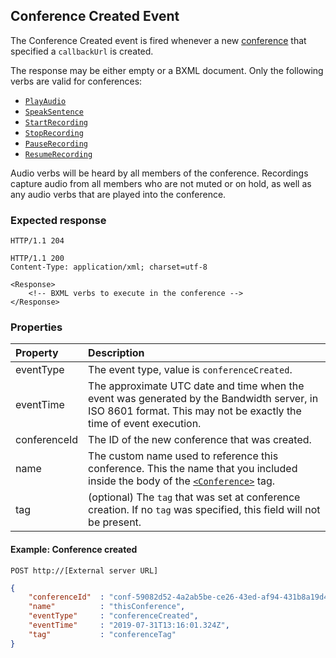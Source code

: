 
## Conference Created Event
The Conference Created event is fired whenever a new [conference](../bxmlVerbs/conference.md) that specified a `callbackUrl` is created.

The response may be either empty or a BXML document. Only the following verbs are valid for conferences:
* [`PlayAudio`](../bxmlVerbs/playAudio.md)
* [`SpeakSentence`](../bxmlVerbs/speakSentence.md)
* [`StartRecording`](../bxmlVerbs/startRecording.md)
* [`StopRecording`](../bxmlVerbs/stopRecording.md)
* [`PauseRecording`](../bxmlVerbs/pauseRecording.md)
* [`ResumeRecording`](../bxmlVerbs/resumeRecording.md)

Audio verbs will be heard by all members of the conference. Recordings capture audio from all members
who are not muted or on hold, as well as any audio verbs that are played into the conference.

### Expected response

```http
HTTP/1.1 204
```

```http
HTTP/1.1 200
Content-Type: application/xml; charset=utf-8

<Response>
    <!-- BXML verbs to execute in the conference -->
</Response>
```

### Properties

| Property         | Description |
|:-----------------|:------------|
| eventType        | The event type, value is `conferenceCreated`. |
| eventTime        | The approximate UTC date and time when the event was generated by the Bandwidth server, in ISO 8601 format. This may not be exactly the time of event execution. |
| conferenceId     | The ID of the new conference that was created. |
| name             | The custom name used to reference this conference. This the name that you included inside the body of the [`<Conference>`](../bxmlVerbs/conference.md) tag. |
| tag              | (optional) The `tag` that was set at conference creation. If no `tag` was specified, this field will not be present. |



#### Example: Conference created 

```
POST http://[External server URL]
```

```json
{
    "conferenceId"  : "conf-59082d52-4a2ab5be-ce26-43ed-af94-431b8a19d4e3",
    "name"          : "thisConference",
    "eventType"     : "conferenceCreated",
    "eventTime"     : "2019-07-31T13:16:01.324Z",
    "tag"           : "conferenceTag"
}
```



